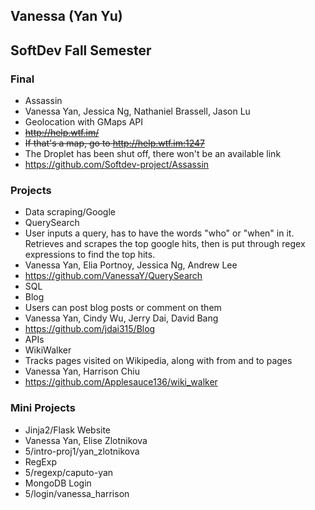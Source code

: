 Vanessa (Yan Yu)
----------------
SoftDev Fall Semester
---------------------
### Final
* Assassin
* Vanessa Yan, Jessica Ng, Nathaniel Brassell, Jason Lu
* Geolocation with GMaps API
* ~~http://help.wtf.im/~~
 * ~~If that's a map, go to http://help.wtf.im:1247~~
 * The Droplet has been shut off, there won't be an available link
* https://github.com/Softdev-project/Assassin

### Projects
* Data scraping/Google
 * QuerySearch
 * User inputs a query, has to have the words "who" or "when" in it. Retrieves and scrapes the top google hits, then is put through regex expressions to find the top hits.
 * Vanessa Yan, Elia Portnoy, Jessica Ng, Andrew Lee
 * https://github.com/VanessaY/QuerySearch
* SQL
 * Blog
 * Users can post blog posts or comment on them
 * Vanessa Yan, Cindy Wu, Jerry Dai, David Bang
 * https://github.com/jdai315/Blog
* APIs
 * WikiWalker
 * Tracks pages visited on Wikipedia, along with from and to pages
 * Vanessa Yan, Harrison Chiu
 * https://github.com/Applesauce136/wiki_walker

### Mini Projects
* Jinja2/Flask Website
 * Vanessa Yan, Elise Zlotnikova
 * 5/intro-proj1/yan_zlotnikova
* RegExp
 * 5/regexp/caputo-yan
* MongoDB Login
 * 5/login/vanessa_harrison
